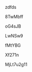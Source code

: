 zdfds
































8TwMbff
















oG4sJB








LwNSw9




fMtYBG


Xf271n

MjLt7u2g11
